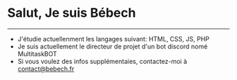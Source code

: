 # Salut, Je suis Bébech
-------------------------------------------------------------------------------
- J'étudie actuellenment les langages suivant: HTML, CSS, JS, PHP
- Je suis actuellement le directeur de projet d'un bot discord nomé MultitaskBOT
- Si vous voulez des infos supplémentaies, contactez-moi à contact@bebech.fr

<!---
Mathbech/Mathbech is a ✨ special ✨ repository because its `README.md` (this file) appears on your GitHub profile.
You can click the Preview link to take a look at your changes.
--->
